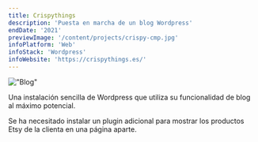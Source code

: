 ```yaml
---
title: Crispythings
description: 'Puesta en marcha de un blog Wordpress'
endDate: '2021'
previewImage: '/content/projects/crispy-cmp.jpg'
infoPlatform: 'Web'
infoStack: 'Wordpress'
infoWebsite: 'https://crispythings.es/'
---
```

!["Blog"](/content/projects/crispy.jpg)

Una instalación sencilla de Wordpress que utiliza su funcionalidad de blog al máximo potencial.

Se ha necesitado instalar un plugin adicional para mostrar los productos Etsy de la clienta en una página aparte.
